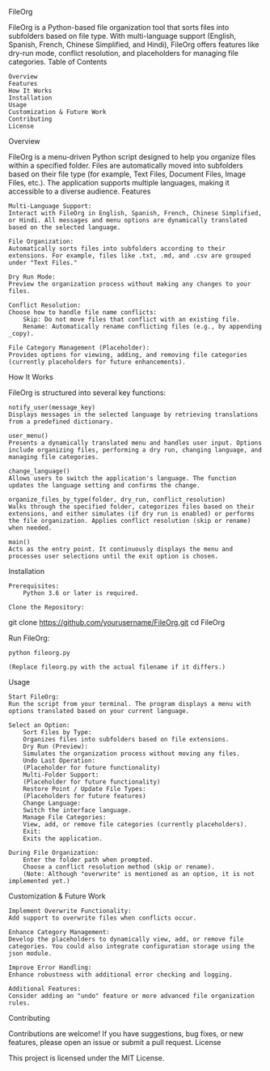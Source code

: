 FileOrg

FileOrg is a Python-based file organization tool that sorts files into subfolders based on file type. With multi-language support (English, Spanish, French, Chinese Simplified, and Hindi), FileOrg offers features like dry-run mode, conflict resolution, and placeholders for managing file categories.
Table of Contents

    Overview
    Features
    How It Works
    Installation
    Usage
    Customization & Future Work
    Contributing
    License

Overview

FileOrg is a menu-driven Python script designed to help you organize files within a specified folder. Files are automatically moved into subfolders based on their file type (for example, Text Files, Document Files, Image Files, etc.). The application supports multiple languages, making it accessible to a diverse audience.
Features

    Multi-Language Support:
    Interact with FileOrg in English, Spanish, French, Chinese Simplified, or Hindi. All messages and menu options are dynamically translated based on the selected language.

    File Organization:
    Automatically sorts files into subfolders according to their extensions. For example, files like .txt, .md, and .csv are grouped under "Text Files."

    Dry Run Mode:
    Preview the organization process without making any changes to your files.

    Conflict Resolution:
    Choose how to handle file name conflicts:
        Skip: Do not move files that conflict with an existing file.
        Rename: Automatically rename conflicting files (e.g., by appending _copy).

    File Category Management (Placeholder):
    Provides options for viewing, adding, and removing file categories (currently placeholders for future enhancements).

How It Works

FileOrg is structured into several key functions:

    notify_user(message_key)
    Displays messages in the selected language by retrieving translations from a predefined dictionary.

    user_menu()
    Presents a dynamically translated menu and handles user input. Options include organizing files, performing a dry run, changing language, and managing file categories.

    change_language()
    Allows users to switch the application's language. The function updates the language setting and confirms the change.

    organize_files_by_type(folder, dry_run, conflict_resolution)
    Walks through the specified folder, categorizes files based on their extensions, and either simulates (if dry run is enabled) or performs the file organization. Applies conflict resolution (skip or rename) when needed.

    main()
    Acts as the entry point. It continuously displays the menu and processes user selections until the exit option is chosen.

Installation

    Prerequisites:
        Python 3.6 or later is required.

    Clone the Repository:

git clone https://github.com/yourusername/FileOrg.git
cd FileOrg

Run FileOrg:

    python fileorg.py

    (Replace fileorg.py with the actual filename if it differs.)

Usage

    Start FileOrg:
    Run the script from your terminal. The program displays a menu with options translated based on your current language.

    Select an Option:
        Sort Files by Type:
        Organizes files into subfolders based on file extensions.
        Dry Run (Preview):
        Simulates the organization process without moving any files.
        Undo Last Operation:
        (Placeholder for future functionality)
        Multi-Folder Support:
        (Placeholder for future functionality)
        Restore Point / Update File Types:
        (Placeholders for future features)
        Change Language:
        Switch the interface language.
        Manage File Categories:
        View, add, or remove file categories (currently placeholders).
        Exit:
        Exits the application.

    During File Organization:
        Enter the folder path when prompted.
        Choose a conflict resolution method (skip or rename).
        (Note: Although "overwrite" is mentioned as an option, it is not implemented yet.)

Customization & Future Work

    Implement Overwrite Functionality:
    Add support to overwrite files when conflicts occur.

    Enhance Category Management:
    Develop the placeholders to dynamically view, add, or remove file categories. You could also integrate configuration storage using the json module.

    Improve Error Handling:
    Enhance robustness with additional error checking and logging.

    Additional Features:
    Consider adding an "undo" feature or more advanced file organization rules.

Contributing

Contributions are welcome! If you have suggestions, bug fixes, or new features, please open an issue or submit a pull request.
License

This project is licensed under the MIT License.
